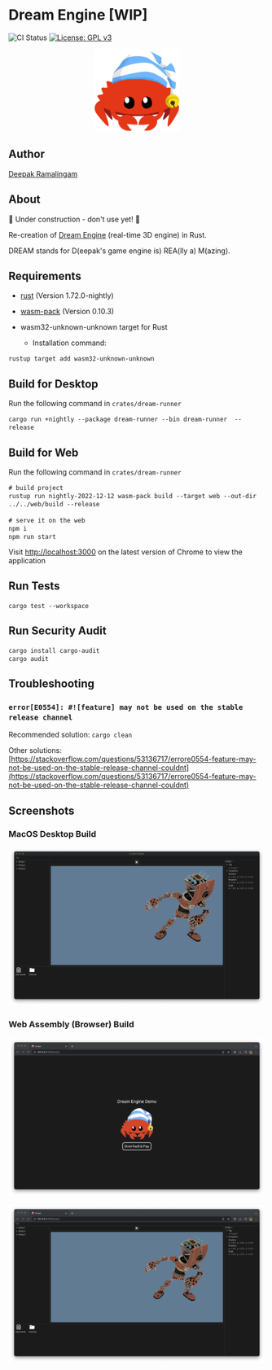 # Dream Engine [WIP]

![CI Status](https://github.com/rdeepak2002/dream-rs/actions/workflows/ci.yml/badge.svg?branch=main) [![License: GPL v3](https://img.shields.io/badge/License-GPLv3-blue.svg)](https://www.gnu.org/licenses/gpl-3.0)

<p align="center">
  <a href="https://github.com/rdeepak2002/dream-rs">
    <img src="doc/image/logo.png" height="162" alt="Dream Engine Logo">
  </a>
</p>

## Author

[Deepak Ramalingam](https://github.com/rdeepak2002)

## About

🚧 Under construction - don't use yet! 🚧

Re-creation of [Dream Engine](https://github.com/rdeepak2002/dream) (real-time 3D engine) in Rust.

DREAM stands for D(eepak's game engine is) REA(lly a) M(azing).

## Requirements

- [rust](https://www.rust-lang.org/tools/install) (Version 1.72.0-nightly)
- [wasm-pack](https://rustwasm.github.io/wasm-pack/installer/) (Version 0.10.3)

- wasm32-unknown-unknown target for Rust
  - Installation command:

```shell
rustup target add wasm32-unknown-unknown
```

## Build for Desktop

Run the following command in ``crates/dream-runner``

```shell
cargo run +nightly --package dream-runner --bin dream-runner  --release
```

## Build for Web

Run the following command in ``crates/dream-runner``

```shell
# build project
rustup run nightly-2022-12-12 wasm-pack build --target web --out-dir ../../web/build --release

# serve it on the web
npm i
npm run start
```

Visit [http://localhost:3000](http://localhost:3000) on the latest version of Chrome to view the application

## Run Tests

```shell
cargo test --workspace
```

## Run Security Audit

```shell
cargo install cargo-audit
cargo audit
```

[//]: # (## Memory Leak Check)

[//]: # ()

[//]: # (Run the following in a Linux environment where Valgrind is installed)

[//]: # ()

[//]: # (```shell)

[//]: # (cargo valgrind run +nightly --package dream-runner --bin dream-runner --debug)

[//]: # (```)

## Troubleshooting

### ``error[E0554]: #![feature] may not be used on the stable release channel``

Recommended solution: ``cargo clean``

Other
solutions: [https://stackoverflow.com/questions/53136717/errore0554-feature-may-not-be-used-on-the-stable-release-channel-couldnt](https://stackoverflow.com/questions/53136717/errore0554-feature-may-not-be-used-on-the-stable-release-channel-couldnt)

## Screenshots

### MacOS Desktop Build

![desktop](doc/image/screenshot_0.png)

### Web Assembly (Browser) Build

![web](doc/image/screenshot_1.png)

![web](doc/image/screenshot_2.png)

